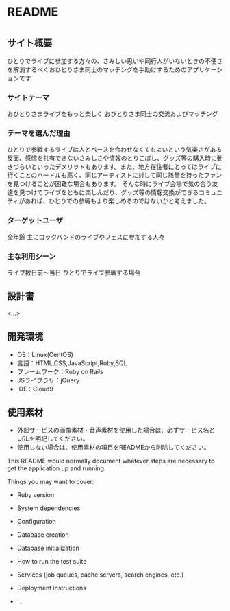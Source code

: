 # README

# <Mosh Pit>

## サイト概要
ひとりでライブに参加する方々の、さみしい思いや同行人がいないときの不便さを解消するべくおひとりさま同士のマッチングを手助けするためのアプリケーションです
### サイトテーマ
おひとりさまライブをもっと楽しく
おひとりさま同士の交流およびマッチング

### テーマを選んだ理由
ひとりで参戦するライブは人とペースを合わせなくてもよいという気楽さがある反面、感情を共有できないさみしさや情報のとりこぼし、グッズ等の購入時に動きづらいといったデメリットもあります。また、地方在住者にとってはライブに行くことのハードルも高く、同じアーティストに対して同じ熱量を持ったファンを見つけることが困難な場合もあります。
そんな時にライブ会場で気の合う友達を見つけてライブをともに楽しんだり、グッズ等の情報交換ができるコミュニティがあれば、ひとりでの参戦もより楽しめるのではないかと考えました。

### ターゲットユーザ
全年齢
主にロックバンドのライブやフェスに参加する人々

### 主な利用シーン
ライブ数日前～当日
ひとりでライブ参戦する場合

## 設計書
<...>

## 開発環境
- OS：Linux(CentOS)
- 言語：HTML,CSS,JavaScript,Ruby,SQL
- フレームワーク：Ruby on Rails
- JSライブラリ：jQuery
- IDE：Cloud9

## 使用素材
- 外部サービスの画像素材・音声素材を使用した場合は、必ずサービス名とURLを明記してください。
- 使用しない場合は、使用素材の項目をREADMEから削除してください。


This README would normally document whatever steps are necessary to get the
application up and running.

Things you may want to cover:

* Ruby version

* System dependencies

* Configuration

* Database creation

* Database initialization

* How to run the test suite

* Services (job queues, cache servers, search engines, etc.)

* Deployment instructions

* ...
